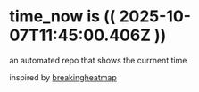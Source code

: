 # time_now is (( 2025-10-07T11:45:00.406Z ))

an automated repo that shows the currnent time

inspired by [breakingheatmap](https://github.com/breakingheatmap/breakingheatmap)